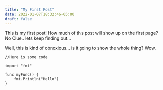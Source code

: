 ```yaml
---
title: "My First Post"
date: 2022-01-07T18:32:46-05:00
draft: false
---
```

This is my first post! How much of this post will show up on the first page? No Clue.. lets keep finding out...

Well, this is kind of obnoxious... is it going to show the whole thing? Wow.

```
//Here is some code

import "fmt"

func myFunc() {
    fmt.Println("Hello")
}
```

